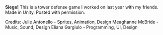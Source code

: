 **Siege!**
This is a tower defense game I worked on last year with my friends. Made in Unity.
Posted with permission.

Credits:
Julie Antonello - Sprites, Animation, Design
Meaghanne McBride - Music, Sound, Design
Eliana Gargiulo - Programming, UI, Design

